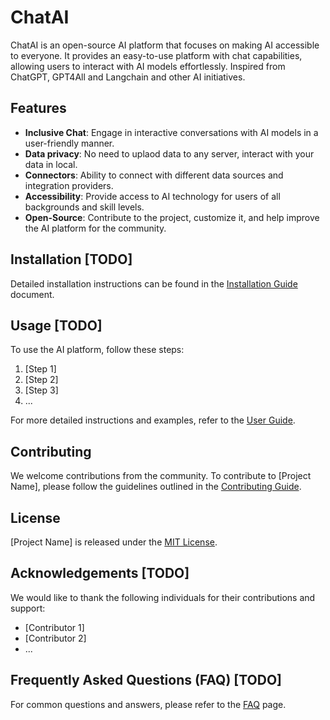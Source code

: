 # ChatAI

ChatAI is an open-source AI platform that focuses on making AI accessible to everyone. It provides an easy-to-use platform with chat capabilities, allowing users to interact with AI models effortlessly. Inspired from ChatGPT, GPT4All and Langchain and other AI initiatives.

## Features

- **Inclusive Chat**: Engage in interactive conversations with AI models in a user-friendly manner.
- **Data privacy**: No need to uplaod data to any server, interact with your data in local.
- **Connectors**: Ability to connect with different data sources and integration providers.
- **Accessibility**: Provide access to AI technology for users of all backgrounds and skill levels.
- **Open-Source**: Contribute to the project, customize it, and help improve the AI platform for the community.

## Installation [TODO]

Detailed installation instructions can be found in the [Installation Guide](docs/installation.md) document.

## Usage [TODO]

To use the AI platform, follow these steps:

1. [Step 1]
2. [Step 2]
3. [Step 3]
4. ...

For more detailed instructions and examples, refer to the [User Guide](docs/user-guide.md).

## Contributing

We welcome contributions from the community. To contribute to [Project Name], please follow the guidelines outlined in the [Contributing Guide](CONTRIBUTING.md).

## License

[Project Name] is released under the [MIT License](LICENSE).


## Acknowledgements [TODO]

We would like to thank the following individuals for their contributions and support:

- [Contributor 1]
- [Contributor 2]
- ...

## Frequently Asked Questions (FAQ) [TODO]

For common questions and answers, please refer to the [FAQ](docs/faq.md) page.
